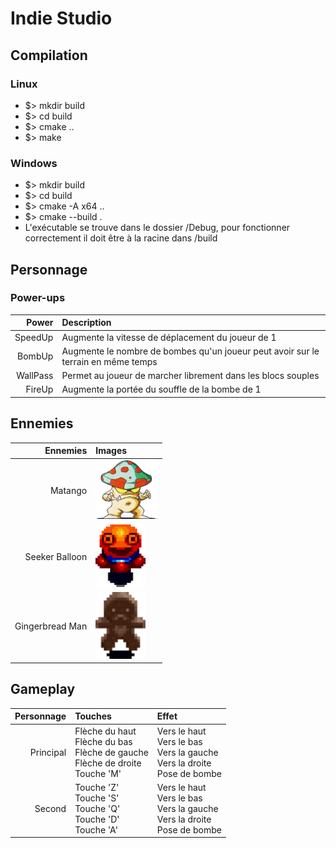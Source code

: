 # Indie Studio

## Compilation
### Linux
* \$> mkdir build
* \$> cd build
* \$> cmake ..
* \$> make

### Windows
* \$> mkdir build
* \$> cd build
* \$> cmake -A x64 ..
* \$> cmake --build .
* L'exécutable se trouve dans le dossier /Debug, pour fonctionner correctement il doit être à la racine dans /build

## Personnage
### Power-ups
|**Power**|**Description**|
|---:|:---|
|SpeedUp|Augmente la vitesse de déplacement du joueur de 1|
|BombUp|Augmente le nombre de bombes qu'un joueur peut avoir sur le terrain en même temps|
|WallPass|Permet au joueur de marcher librement dans les blocs souples|
|FireUp|Augmente la portée du souffle de la bombe de 1|

## Ennemies
|**Ennemies**|**Images**|
|---:|:---|
|Matango|<img src="img/Matango.jpg" alt="Matango" width="100"/>|
|Seeker Balloon|<img src="img/SeekerBalloon.png" alt="SeekerBalloon" width="80"/>|
|Gingerbread Man|<img src="img/GingerbreadMansprite.png" alt="GingerbreadMan" width="80"/>|

## Gameplay
|**Personnage**|**Touches**|**Effet**|
|---:|:---|:---|
|Principal|Flèche du haut<br/>Flèche du bas<br/>Flèche de gauche<br/>Flèche de droite<br/>Touche 'M'|Vers le haut<br/>Vers le bas<br/>Vers la gauche<br/>Vers la droite<br/>Pose de bombe|
|Second|Touche 'Z'<br/>Touche 'S'<br/>Touche 'Q'<br/>Touche 'D'<br/>Touche 'A'|Vers le haut<br/>Vers le bas<br/>Vers la gauche<br/>Vers la droite<br/>Pose de bombe|
